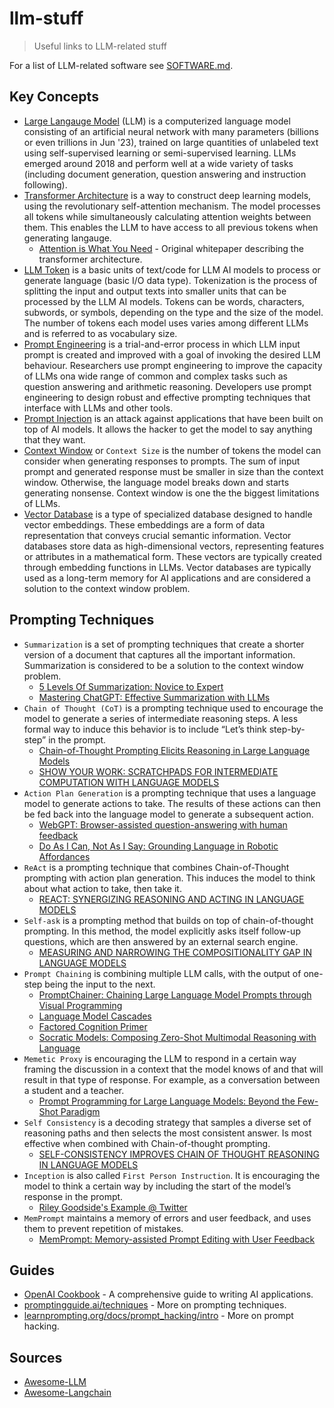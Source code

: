 # llm-stuff
> Useful links to LLM-related stuff

For a list of LLM-related software see [SOFTWARE.md](SOFTWARE.md).

## Key Concepts

* [Large Langauge Model](https://en.wikipedia.org/wiki/Large_language_model) (LLM) is
  a computerized language model consisting of an artificial neural network with many
  parameters (billions or even trillions in Jun '23), trained on large quantities of
  unlabeled text using self-supervised learning or semi-supervised learning. LLMs
  emerged around 2018 and perform well at a wide variety of tasks (including document
  generation, question answering and instruction following).
* [Transformer Architecture](https://en.wikipedia.org/wiki/Transformer_(machine_learning_model))
  is a way to construct deep learning models, using the revolutionary self-attention mechanism.
  The model processes all tokens while simultaneously calculating attention weights between them.
  This enables the LLM to have access to all previous tokens when generating langauge.
   - [Attention is What You Need](https://arxiv.org/pdf/1706.03762.pdf) - Original
     whitepaper describing the transformer architecture.
* [LLM Token](https://learn.microsoft.com/en-us/semantic-kernel/prompt-engineering/tokens)
  is a basic units of text/code for LLM AI models to process or generate language (basic I/O data
  type). Tokenization is the process of splitting the input and output texts into smaller units
  that can be processed by the LLM AI models. Tokens can be words, characters, subwords, or symbols,
  depending on the type and the size of the model. The number of tokens each model uses varies
  among different LLMs and is referred to as vocabulary size.
* [Prompt Engineering](https://en.wikipedia.org/wiki/Prompt_engineering) is a trial-and-error
  process in which LLM input prompt is created and improved with a goal of invoking the desired
  LLM behaviour. Researchers use prompt engineering to improve the capacity of LLMs ona wide
  range of common and complex tasks such as question answering and arithmetic reasoning.
  Developers use prompt engineering to design robust and effective prompting techniques that
  interface with LLMs and other tools.
* [Prompt Injection](https://simonwillison.net/2023/May/2/prompt-injection-explained/)
  is an attack against applications that have been built on top of AI models. It allows the hacker
  to get the model to say anything that they want.
* [Context Window](https://blendingbits.io/p/llm-engineering-context-windows) or `Context Size`
  is the number of tokens the model can consider when generating responses to prompts. The sum of
  input prompt and generated response must be smaller in size than the context window. Otherwise,
  the language model breaks down and starts generating nonsense. Context window is one the the
  biggest limitations of LLMs.
* [Vector Database](https://en.wikipedia.org/wiki/Vector_database) is a type of specialized
  database designed to handle vector embeddings. These embeddings are a form of data
  representation that conveys crucial semantic information. Vector databases store data
  as high-dimensional vectors, representing features or attributes in a mathematical form.
  These vectors are typically created through embedding functions in LLMs. Vector databases
  are typically used as a long-term memory for AI applications and are considered
  a solution to the context window problem.

## Prompting Techniques

* `Summarization` is a set of prompting techniques that create a shorter version of a document
  that captures all the important information. Summarization is considered to be a solution
  to the context window problem.
   - [5 Levels Of Summarization: Novice to Expert](https://github.com/gkamradt/langchain-tutorials/blob/main/data_generation/5%20Levels%20Of%20Summarization%20-%20Novice%20To%20Expert.ipynb)
   - [Mastering ChatGPT: Effective Summarization with
     LLMs](https://towardsdatascience.com/chatgpt-summarization-llms-chatgpt3-chatgpt4-artificial-intelligence-16cf0e3625ce)
* `Chain of Thought (CoT)` is a prompting technique used to encourage the model to generate
  a series of intermediate reasoning steps. A less formal way to induce this behavior is
  to include “Let’s think step-by-step” in the prompt.
   - [Chain-of-Thought Prompting Elicits Reasoning in Large Language
     Models](https://arxiv.org/pdf/2201.11903.pdf)
   - [SHOW YOUR WORK: SCRATCHPADS FOR INTERMEDIATE COMPUTATION WITH LANGUAGE
     MODELS](https://arxiv.org/pdf/2112.00114.pdf)
* `Action Plan Generation` is a prompting technique that uses a language model to generate
  actions to take. The results of these actions can then be fed back into the language model
  to generate a subsequent action.
   - [WebGPT: Browser-assisted question-answering with human
     feedback](https://arxiv.org/pdf/2112.09332.pdf)
   - [Do As I Can, Not As I Say: Grounding Language in Robotic
     Affordances](https://say-can.github.io/assets/palm_saycan.pdf)
* `ReAct` is a prompting technique that combines Chain-of-Thought prompting with action plan
  generation. This induces the model to think about what action to take, then take it.
   - [REACT: SYNERGIZING REASONING AND ACTING IN LANGUAGE
     MODELS](https://arxiv.org/pdf/2210.03629.pdf)
* `Self-ask` is a prompting method that builds on top of chain-of-thought prompting. In this
  method, the model explicitly asks itself follow-up questions, which are then answered
  by an external search engine.
   - [MEASURING AND NARROWING THE COMPOSITIONALITY GAP IN LANGUAGE
     MODELS](https://ofir.io/self-ask.pdf)
* `Prompt Chaining` is combining multiple LLM calls, with the output of one-step being the
  input to the next.
   - [PromptChainer: Chaining Large Language Model Prompts through Visual
     Programming](https://arxiv.org/pdf/2203.06566.pdf)
   - [Language Model Cascades](https://arxiv.org/pdf/2207.10342.pdf)
   - [Factored Cognition Primer](https://primer.ought.org/)
   - [Socratic Models: Composing Zero-Shot Multimodal Reasoning with
     Language](https://socraticmodels.github.io/)
* `Memetic Proxy` is encouraging the LLM to respond in a certain way framing the discussion
  in a context that the model knows of and that will result in that type of response. For
  example, as a conversation between a student and a teacher.
   - [Prompt Programming for Large Language Models: Beyond the Few-Shot
     Paradigm](https://arxiv.org/pdf/2102.07350.pdf)
* `Self Consistency` is a decoding strategy that samples a diverse set of reasoning paths
  and then selects the most consistent answer. Is most effective when combined with
  Chain-of-thought prompting.
   - [SELF-CONSISTENCY IMPROVES CHAIN OF THOUGHT REASONING IN LANGUAGE
     MODELS](https://arxiv.org/pdf/2203.11171.pdf)
* `Inception` is also called `First Person Instruction`. It is encouraging the model to think
  a certain way by including the start of the model’s response in the prompt.
   - [Riley Goodside's Example @
     Twitter](https://twitter.com/goodside/status/1583262455207460865?s=20&t=8Hz7XBnK1OF8siQrxxCIGQ)
* `MemPrompt` maintains a memory of errors and user feedback, and uses them to prevent
  repetition of mistakes.
   - [MemPrompt: Memory-assisted Prompt Editing with User Feedback](https://memprompt.com/)

## Guides
* [OpenAI Cookbook](https://github.com/openai/openai-cookbook) - A comprehensive guide
  to writing AI applications.
* [promptingguide.ai/techniques](https://www.promptingguide.ai/techniques) - More on
  prompting techniques.
* [learnprompting.org/docs/prompt_hacking/intro](https://learnprompting.org/docs/prompt_hacking/intro) -
  More on prompt hacking.

## Sources

* [Awesome-LLM](https://github.com/Hannibal046/Awesome-LLM#open-llm)
* [Awesome-Langchain](https://github.com/kyrolabs/awesome-langchain)
